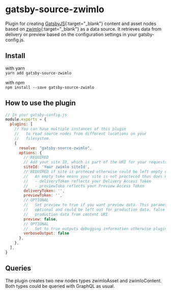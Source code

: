 # gatsby-source-zwimlo
Plugin for creating [GatsbyJS](https://gatsbyjs.org){:target="_blank"} content and asset nodes based on [zwimlo](https://zwimlo.io){:target="_blank"} as a data source. It retrieves data from delivery or preview based on the configuration settings in your gatsby-config.js.

## Install
with yarn  
`yarn add gatsby-source-zwimlo`

with npm  
`npm install --save gatsby-source-zwimlo`

## How to use the plugin
```javascript
// In your gatsby-config.js
module.exports = {
  plugins: [
    // You can have multiple instances of this plugin
    //   to read source nodes from different locations on your
    //   filesystem.
    {
      resolve: "gatsby-source-zwimlo",
      options: {
        // REQUIRED
        // Add your site ID, which is part of the URI for your requests
        siteId: 'Your zwimlo siteId',
        // REQUIRED if site is proteced otherwise could be left empty otherwise OPTIONAL
        //   An empty toke means your site is not procteced thus does not require a token
        //   - deliveryToken reflects your Delivery Access Token
        //   - previewToke reflects your Preview Access Token
        deliveryToken: '',
        previewToken: '',
        // OPTIONAL
        //   Set preview to true if you want preview data. This parameter is entirely
        //   optional and could be left out for production data. false delivers
        //   production data from content URI
        preview: false,
        // OPTIONAL
        //   Set to true outputs debugging information otherwise plugin is quite silent
        verboseOutput: false
      },
    },
  ],
}
```

## Queries
The plugin creates two new nodes types zwimloAsset and zwimloContent. Both types could be queried with GraphQL as usual.
